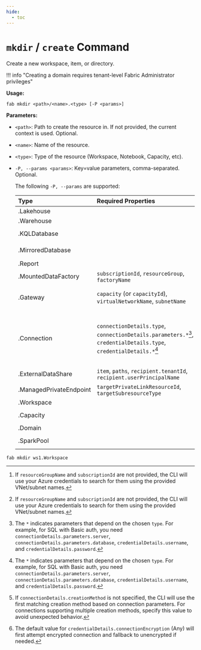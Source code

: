 ```yaml
---
hide:
  - toc
---
```


# `mkdir` / `create` Command

Create a new workspace, item, or directory.

!!! info "Creating a domain requires tenant-level Fabric Administrator privileges"

**Usage:**

```
fab mkdir <path>/<name>.<type> [-P <params>]
```

**Parameters:**

- `<path>`: Path to create the resource in. If not provided, the current context is used. Optional.
- `<name>`: Name of the resource.
- `<type>`: Type of the resource (Workspace, Notebook, Capacity, etc).
- `-P, --params <params>`: Key=value parameters, comma-separated. Optional.

    The following `-P, --params` are supported:

    | Type | Required Properties | Optional Properties |
    | :--- | :--- | :--- |
    | .Lakehouse | | `enableSchemas` |
    | .Warehouse | | `enableCaseInsensitive` |
    | .KQLDatabase | | `dbType`, `eventhouseId`, `clusterUri`, `databaseName` |
    | .MirroredDatabase | | `mirrorType`, `connectionId`, `database`, `defaultSchema`, `mountedTables` |
    | .Report | | `semanticModelId` |
    | .MountedDataFactory | `subscriptionId`, `resourceGroup`, `factoryName` | |
    | .Gateway | `capacity` (or `capacityId`), `virtualNetworkName`, `subnetName` | `inactivityMinutesBeforeSleep`  (default: 30), `numberOfMemberGateways`  (default: 1), `resourceGroupName`[^4], `subscriptionId`[^4] |
    | .Connection | `connectionDetails.type`, `connectionDetails.parameters.*`[^1], `credentialDetails.type`, `credentialDetails.*`[^1] | `description`, `gateway` (or `gatewayId`), `privacyLevel`, `connectionDetails.creationMethod`[^2], `credentialDetails.connectionEncryption`[^3], `credentialDetails.singleSignOnType`, `credentialDetails.skipTestConnection` (default: False)|
    | .ExternalDataShare | `item`, `paths`, `recipient.tenantId`, `recipient.userPrincipalName` | |
    | .ManagedPrivateEndpoint | `targetPrivateLinkResourceId`, `targetSubresourceType` | `autoApproveEnabled` |
    | .Workspace | | `capacityName` |
    | .Capacity | | [`sku`](https://learn.microsoft.com/en-us/fabric/enterprise/licenses#capacity), `admin`, `location`, `resourceGroup`, `subscriptionId` |
    | .Domain | | `parentDomainName`, `description` |
    | .SparkPool | | `nodeSize`, `autoScale.maxNodeCount`, `autoScale.minNodeCount` |

[^1]: The `*` indicates parameters that depend on the chosen `type`. For example, for SQL with Basic auth, you need `connectionDetails.parameters.server`, `connectionDetails.parameters.database`, `credentialDetails.username`, and `credentialDetails.password`.
[^2]: If `connectionDetails.creationMethod` is not specified, the CLI will use the first matching creation method based on connection parameters. For connections supporting multiple creation methods, specify this value to avoid unexpected behavior.
[^3]: The default value for `credentialDetails.connectionEncryption` (Any) will first attempt encrypted connection and fallback to unencrypted if needed.
[^4]: If `resourceGroupName` and `subscriptionId` are not provided, the CLI will use your Azure credentials to search for them using the provided VNet/subnet names.

```
fab mkdir ws1.Workspace
```
